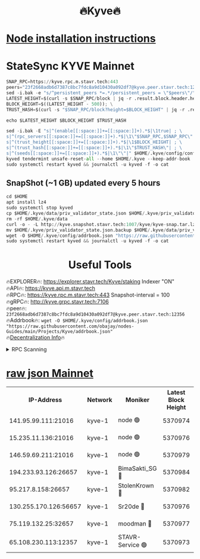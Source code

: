 <h1 align="center"> 🔥Kyve🔥</h1>

[Node installation instructions](https://github.com/obajay/nodes-Guides/tree/main/Projects/Kyve)
=
# StateSync KYVE Mainnet
```python
SNAP_RPC=https://kyve.rpc.m.stavr.tech:443
peers="23f2668adb6d7387c8bc7fdc8a9d10430a092df7@kyve.peer.stavr.tech:12356"
sed -i.bak -e "s/^persistent_peers *=.*/persistent_peers = \"$peers\"/" $HOME/.kyve/config/config.toml
LATEST_HEIGHT=$(curl -s $SNAP_RPC/block | jq -r .result.block.header.height); \
BLOCK_HEIGHT=$((LATEST_HEIGHT - 500)); \
TRUST_HASH=$(curl -s "$SNAP_RPC/block?height=$BLOCK_HEIGHT" | jq -r .result.block_id.hash)

echo $LATEST_HEIGHT $BLOCK_HEIGHT $TRUST_HASH

sed -i.bak -E "s|^(enable[[:space:]]+=[[:space:]]+).*$|\1true| ; \
s|^(rpc_servers[[:space:]]+=[[:space:]]+).*$|\1\"$SNAP_RPC,$SNAP_RPC\"| ; \
s|^(trust_height[[:space:]]+=[[:space:]]+).*$|\1$BLOCK_HEIGHT| ; \
s|^(trust_hash[[:space:]]+=[[:space:]]+).*$|\1\"$TRUST_HASH\"| ; \
s|^(seeds[[:space:]]+=[[:space:]]+).*$|\1\"\"|" $HOME/.kyve/config/config.toml
kyved tendermint unsafe-reset-all --home $HOME/.kyve --keep-addr-book
sudo systemctl restart kyved && journalctl -u kyved -f -o cat
```

## SnapShot (~1 GB) updated every 5 hours
```python
cd $HOME
apt install lz4
sudo systemctl stop kyved
cp $HOME/.kyve/data/priv_validator_state.json $HOME/.kyve/priv_validator_state.json.backup
rm -rf $HOME/.kyve/data
curl -o - -L http://kyve.snapshot.stavr.tech:1007/kyve/kyve-snap.tar.lz4 | lz4 -c -d - | tar -x -C $HOME/.kyve --strip-components 2
mv $HOME/.kyve/priv_validator_state.json.backup $HOME/.kyve/data/priv_validator_state.json
wget -O $HOME/.kyve/config/addrbook.json "https://raw.githubusercontent.com/obajay/nodes-Guides/main/Projects/Kyve/addrbook.json"
sudo systemctl restart kyved && journalctl -u kyved -f -o cat
```

<h1 align="center"> Useful Tools</h1>

🔥EXPLORER🔥:     https://explorer.stavr.tech/Kyve/staking        Indexer "ON" \
🔥API🔥: 			 		https://kyve.api.m.stavr.tech \
🔥RPC🔥:          https://kyve.rpc.m.stavr.tech:443	              Snapshot-interval = 100 \
🔥gRPC🔥:         http://kyve.grpc.stavr.tech:7106 \
🔥peer🔥:					`23f2668adb6d7387c8bc7fdc8a9d10430a092df7@kyve.peer.stavr.tech:12356` \
🔥Addrbook🔥:    ```wget -O $HOME/.kyve/config/addrbook.json "https://raw.githubusercontent.com/obajay/nodes-Guides/main/Projects/Kyve/addrbook.json"``` \
🔥[Decentralization Info](https://github.com/obajay/StateSync-snapshots/tree/main/Projects/Kyve/Decentralization)🔥

<details>
<summary>RPC Scanning</summary>

<h2 align="center"> We scan nodes in real time every 4 hours. And we provide the final result of RPC endpoints.
We cannot influence the operation of these nodes in any way. </h2>


```python
If Voting Power is higher than 0 --> then the Node is a validator of the network and may be subject to attack and be a potential threat to the chain.
```
```python
We marked such validators with a red symbol
```

</details>

[raw json Mainnet](https://rpc-check.kyvem.stavr.tech/kyvem/rpc-kyvem-result.json)
=



<table><tr><th>IP-Address</th><th>Network</th><th>Moniker</th><th>Latest Block Height</th><th>Earliest Block Height</th><th>Catching Up</th><th>Tx Index</th><th>Voting Power</th><th>Scan Time</th></tr><tr><td>141.95.99.111:21016</td><td>kyve-1</td><td>node 🟢</td><td>5370974</td><td>1</td><td>False</td><td>off</td><td>0</td><td>2024-03-15T12:43:31.715193549UTC</td></tr><tr><td>15.235.11.136:21016</td><td>kyve-1</td><td>node 🟢</td><td>5370976</td><td>1</td><td>False</td><td>off</td><td>0</td><td>2024-03-15T12:43:44.541506470UTC</td></tr><tr><td>146.59.69.211:21016</td><td>kyve-1</td><td>node 🟢</td><td>5370979</td><td>1</td><td>False</td><td>off</td><td>0</td><td>2024-03-15T12:44:02.063561882UTC</td></tr><tr><td>194.233.93.126:26657</td><td>kyve-1</td><td>BimaSakti_SG 🔴</td><td>5370984</td><td>2646001</td><td>False</td><td>off</td><td>651</td><td>2024-03-15T12:44:29.939341127UTC</td></tr><tr><td>95.217.8.158:26657</td><td>kyve-1</td><td>StolenKrown 🔴</td><td>5370982</td><td>5193501</td><td>False</td><td>on</td><td>2499</td><td>2024-03-15T12:44:20.843867275UTC</td></tr><tr><td>130.255.170.126:56657</td><td>kyve-1</td><td>Sr20de 🔴</td><td>5370976</td><td>5217201</td><td>False</td><td>off</td><td>5981</td><td>2024-03-15T12:43:44.950532672UTC</td></tr><tr><td>75.119.132.25:32657</td><td>kyve-1</td><td>moodman 🔴</td><td>5370977</td><td>5270977</td><td>False</td><td>off</td><td>6865</td><td>2024-03-15T12:43:47.443719426UTC</td></tr><tr><td>65.108.230.113:12357</td><td>kyve-1</td><td>STAVR-Service 🟢</td><td>5370973</td><td>5369801</td><td>False</td><td>on</td><td>0</td><td>2024-03-15T12:43:25.392552955UTC</td></tr></table>
